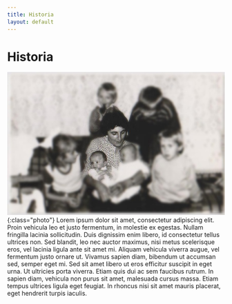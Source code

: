 ```yaml
---
title: Historia
layout: default
---
```


# Historia

![babcia](/img/babcia.jpeg){:class="photo"} Lorem ipsum dolor sit amet, consectetur adipiscing elit. Proin vehicula leo et justo fermentum, in molestie ex egestas. Nullam fringilla lacinia sollicitudin. Duis dignissim enim libero, id consectetur tellus ultrices non. Sed blandit, leo nec auctor maximus, nisi metus scelerisque eros, vel lacinia ligula ante sit amet mi. Aliquam vehicula viverra augue, vel fermentum justo ornare ut. Vivamus sapien diam, bibendum ut accumsan sed, semper eget mi. Sed sit amet libero ut eros efficitur suscipit in eget urna. Ut ultricies porta viverra. Etiam quis dui ac sem faucibus rutrum. In sapien diam, vehicula non purus sit amet, malesuada cursus massa. Etiam tempus ultrices ligula eget feugiat. In rhoncus nisi sit amet mauris placerat, eget hendrerit turpis iaculis.